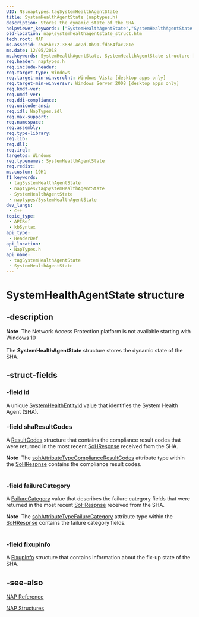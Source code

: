 ```yaml
---
UID: NS:naptypes.tagSystemHealthAgentState
title: SystemHealthAgentState (naptypes.h)
description: Stores the dynamic state of the SHA.
helpviewer_keywords: ["SystemHealthAgentState","SystemHealthAgentState structure [NAP]","nap.systemhealthagentstate_struct","naptypes/SystemHealthAgentState"]
old-location: nap\systemhealthagentstate_struct.htm
tech.root: NAP
ms.assetid: c5a5bc72-363d-4c2d-8b91-fda64fac281e
ms.date: 12/05/2018
ms.keywords: SystemHealthAgentState, SystemHealthAgentState structure [NAP], nap.systemhealthagentstate_struct, naptypes/SystemHealthAgentState
req.header: naptypes.h
req.include-header: 
req.target-type: Windows
req.target-min-winverclnt: Windows Vista [desktop apps only]
req.target-min-winversvr: Windows Server 2008 [desktop apps only]
req.kmdf-ver: 
req.umdf-ver: 
req.ddi-compliance: 
req.unicode-ansi: 
req.idl: NapTypes.idl
req.max-support: 
req.namespace: 
req.assembly: 
req.type-library: 
req.lib: 
req.dll: 
req.irql: 
targetos: Windows
req.typenames: SystemHealthAgentState
req.redist: 
ms.custom: 19H1
f1_keywords:
 - tagSystemHealthAgentState
 - naptypes/tagSystemHealthAgentState
 - SystemHealthAgentState
 - naptypes/SystemHealthAgentState
dev_langs:
 - c++
topic_type:
 - APIRef
 - kbSyntax
api_type:
 - HeaderDef
api_location:
 - NapTypes.h
api_name:
 - tagSystemHealthAgentState
 - SystemHealthAgentState
---
```


# SystemHealthAgentState structure


## -description

<div class="alert"><b>Note</b>  The Network Access Protection platform is not available starting with Windows 10</div><div> </div>The <b>SystemHealthAgentState</b> structure stores the dynamic state of the SHA.

## -struct-fields

### -field id

A unique <a href="/windows/desktop/NAP/nap-datatypes">SystemHealthEntityId</a> value that identifies the System Health Agent (SHA).

### -field shaResultCodes

A <a href="/windows/desktop/api/naptypes/ns-naptypes-resultcodes">ResultCodes</a> structure that contains the compliance result codes that were returned in the most recent <a href="/windows/desktop/api/naptypes/ns-naptypes-soh">SoHRespnse</a> received from the SHA.

<div class="alert"><b>Note</b>  The <a href="/windows/desktop/NAP/sohattributetype-enum">sohAttributeTypeComplianceResultCodes</a> attribute type within the <a href="/windows/desktop/api/naptypes/ns-naptypes-soh">SoHRespnse</a> contains the compliance result codes.</div>
<div> </div>

### -field failureCategory

A <a href="/windows/desktop/api/naptypes/ne-naptypes-failurecategory">FailureCategory</a> value that describes the failure category fields that were returned in the most recent <a href="/windows/desktop/api/naptypes/ns-naptypes-soh">SoHRespnse</a> received from the SHA.

<div class="alert"><b>Note</b>  The <a href="/windows/desktop/NAP/sohattributetype-enum">sohAttributeTypeFailureCategory</a> attribute type within the <a href="/windows/desktop/api/naptypes/ns-naptypes-soh">SoHRespnse</a> contains the failure category fields.</div>
<div> </div>

### -field fixupInfo

A <a href="/windows/desktop/api/naptypes/ns-naptypes-fixupinfo">FixupInfo</a> structure that contains information about the fix-up state of the SHA.

## -see-also

<a href="/windows/desktop/NAP/nap-reference">NAP Reference</a>



<a href="/windows/desktop/NAP/nap-structures">NAP Structures</a>

